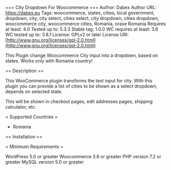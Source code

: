 
=== City Dropdown For Woocommerce ===
Author: Dabex
Author URL: https://dabex.eu
Tags: woocommerce, states, cities, local government, dropdown, city, city select, cities select, city dropdown, cities dropdown, woocommerce city, woocommerce cities, Romania, orase Romania
Requires at least: 4.0
Tested up to: 5.3.3
Stable tag: 1.0.0
WC requires at least: 3.6
WC tested up to: 3.8.1
License: GPLv2 or later
License URI: [http://www.gnu.org/licenses/gpl-2.0.html](http://www.gnu.org/licenses/gpl-2.0.html)

This Plugin change Woocommerce City input into a dropdown, based on states. Works only with Romania country!

== Description ==

This WooCommerce plugin transforms the text input for city. With this plugin you can provide a list of cities to be shown as a select dropdown, depends on selected state.

This will be shown in checkout pages, edit addresses pages, shipping calculator, etc.

= Supported Countries =
 * Romania

== Installation ==

= Minimum Requirements =

WordPress 5.0  or greater
Woocommerce 3.8 or greater
PHP version 7.2 or greater
MySQL version 5.0 or greater

